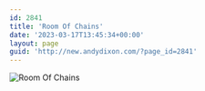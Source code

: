 ```yaml
---
id: 2841
title: 'Room Of Chains'
date: '2023-03-17T13:45:34+00:00'
layout: page
guid: 'http://new.andydixon.com/?page_id=2841'
---
```


![Room Of Chains](https://i0.wp.com/assets.g8x2.ldn.idrivee2-23.com/posters/Room%20Of%20Chains%2001.jpg?w=1200&ssl=1 "Room Of Chains")